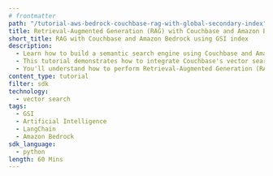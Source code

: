 ```yaml
---
# frontmatter
path: "/tutorial-aws-bedrock-couchbase-rag-with-global-secondary-index"
title: Retrieval-Augmented Generation (RAG) with Couchbase and Amazon Bedrock using GSI index
short_title: RAG with Couchbase and Amazon Bedrock using GSI index
description:
  - Learn how to build a semantic search engine using Couchbase and Amazon Bedrock using GSI.
  - This tutorial demonstrates how to integrate Couchbase's vector search capabilities with Amazon Bedrock's Titan embeddings and Claude language model.
  - You'll understand how to perform Retrieval-Augmented Generation (RAG) using LangChain and Couchbase.
content_type: tutorial
filter: sdk
technology:
  - vector search
tags:
  - GSI
  - Artificial Intelligence
  - LangChain
  - Amazon Bedrock
sdk_language:
  - python
length: 60 Mins
---
```

